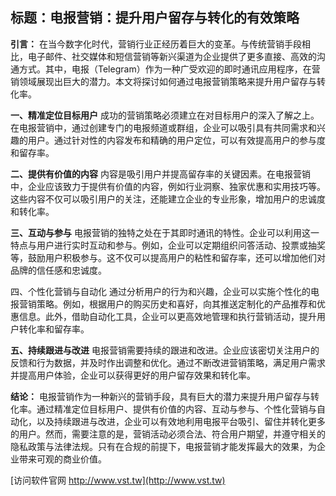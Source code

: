 ## **标题：电报营销：提升用户留存与转化的有效策略**

**引言：**
在当今数字化时代，营销行业正经历着巨大的变革。与传统营销手段相比，电子邮件、社交媒体和短信营销等新兴渠道为企业提供了更多直接、高效的沟通方式。其中，电报（Telegram）作为一种广受欢迎的即时通讯应用程序，在营销领域展现出巨大的潜力。本文将探讨如何通过电报营销策略来提升用户留存与转化率。

**一、精准定位目标用户**
成功的营销策略必须建立在对目标用户的深入了解之上。在电报营销中，通过创建专门的电报频道或群组，企业可以吸引具有共同需求和兴趣的用户。通过针对性的内容发布和精确的用户定位，可以有效提高用户的参与度和留存率。

**二、提供有价值的内容**
内容是吸引用户并提高留存率的关键因素。在电报营销中，企业应该致力于提供有价值的内容，例如行业洞察、独家优惠和实用技巧等。这些内容不仅可以吸引用户的关注，还能建立企业的专业形象，增加用户的忠诚度和转化率。

**三、互动与参与**
电报营销的独特之处在于其即时通讯的特性。企业可以利用这一特点与用户进行实时互动和参与。例如，企业可以定期组织问答活动、投票或抽奖等，鼓励用户积极参与。这不仅可以提高用户的粘性和留存率，还可以增加他们对品牌的信任感和忠诚度。

四、个性化营销与自动化
通过分析用户的行为和兴趣，企业可以实施个性化的电报营销策略。例如，根据用户的购买历史和喜好，向其推送定制化的产品推荐和优惠信息。此外，借助自动化工具，企业可以更高效地管理和执行营销活动，提升用户转化率和留存率。

**五、持续跟进与改进**
电报营销需要持续的跟进和改进。企业应该密切关注用户的反馈和行为数据，并及时作出调整和优化。通过不断改进营销策略，满足用户需求并提高用户体验，企业可以获得更好的用户留存效果和转化率。

**结论：**
电报营销作为一种新兴的营销手段，具有巨大的潜力来提升用户留存与转化率。通过精准定位目标用户、提供有价值的内容、互动与参与、个性化营销与自动化，以及持续跟进与改进，企业可以有效地利用电报平台吸引、留住并转化更多的用户。然而，需要注意的是，营销活动必须合法、符合用户期望，并遵守相关的隐私政策与法律法规。只有在合规的前提下，电报营销才能发挥最大的效果，为企业带来可观的商业价值。


[访问软件官网 http://www.vst.tw](http://www.vst.tw)
